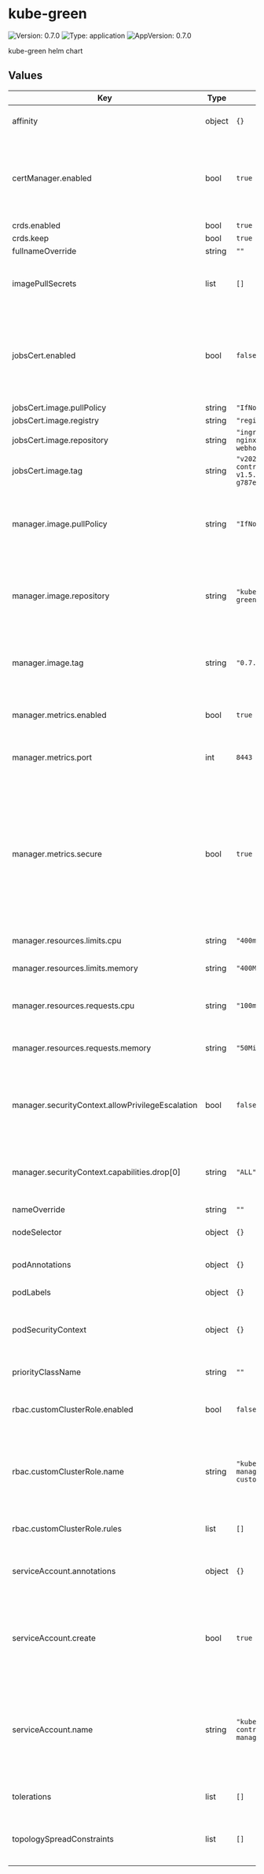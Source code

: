 # kube-green

![Version: 0.7.0](https://img.shields.io/badge/Version-0.7.0-informational?style=flat-square) ![Type: application](https://img.shields.io/badge/Type-application-informational?style=flat-square) ![AppVersion: 0.7.0](https://img.shields.io/badge/AppVersion-0.7.0-informational?style=flat-square)

kube-green helm chart

## Values

| Key | Type | Default | Description |
|-----|------|---------|-------------|
| affinity | object | `{}` | Affinity rules for pod assignment. |
| certManager.enabled | bool | `true` | If cert-manager is enabled, the configurations will use it to manage the needed certificates. |
| crds.enabled | bool | `true` |  |
| crds.keep | bool | `true` |  |
| fullnameOverride | string | `""` |  |
| imagePullSecrets | list | `[]` | List of secrets used to access private image repositories. |
| jobsCert.enabled | bool | `false` | If enabled, the certificates will be managed by a custom Job, without the integration with the cert-manager. |
| jobsCert.image.pullPolicy | string | `"IfNotPresent"` |  |
| jobsCert.image.registry | string | `"registry.k8s.io"` |  |
| jobsCert.image.repository | string | `"ingress-nginx/kube-webhook-certgen"` |  |
| jobsCert.image.tag | string | `"v20221220-controller-v1.5.1-58-g787ea74b6"` |  |
| manager.image.pullPolicy | string | `"IfNotPresent"` | Defines the image pull policy. Avoids pulling the image if it's already present. |
| manager.image.repository | string | `"kubegreen/kube-green"` | The Docker image repository for the kube-green manager application. |
| manager.image.tag | string | `"0.7.0"` | The specific image tag of the kube-green manager to use. |
| manager.metrics.enabled | bool | `true` | If enabled, the manager will expose metrics. |
| manager.metrics.port | int | `8443` | The address to bind the metrics server. |
| manager.metrics.secure | bool | `true` | If true, the metrics server will use a secure connection via HTTPS. Set it to false to use HTTP instead. The certificate will be created in a secret called "metrics-server-cert". |
| manager.resources.limits.cpu | string | `"400m"` | Maximum CPU allowed. |
| manager.resources.limits.memory | string | `"400Mi"` | Maximum memory allowed. |
| manager.resources.requests.cpu | string | `"100m"` | Requested CPU to guarantee for the pod. |
| manager.resources.requests.memory | string | `"50Mi"` | Requested memory to guarantee for the pod. |
| manager.securityContext.allowPrivilegeEscalation | bool | `false` | Prevents the pod from gaining additional privileges. Set to false for security. |
| manager.securityContext.capabilities.drop[0] | string | `"ALL"` | Drops all Linux capabilities for the pod, enhancing security. |
| nameOverride | string | `""` |  |
| nodeSelector | object | `{}` | Node labels for pod assignment. |
| podAnnotations | object | `{}` | Annotations to add to each pod. |
| podLabels | object | `{}` | Labels to add to each pod. |
| podSecurityContext | object | `{}` | Security settings that apply to all containers in the pod. |
| priorityClassName | string | `""` | Priority class name for the pods. |
| rbac.customClusterRole.enabled | bool | `false` | If true, the custom ClusterRole is enabled. |
| rbac.customClusterRole.name | string | `"kube-green-manager-role-custom-aggregate"` | The name of the custom ClusterRole to aggregate with the default role managed by the chart. |
| rbac.customClusterRole.rules | list | `[]` | Rules to add to the custom ClusterRole. |
| serviceAccount.annotations | object | `{}` | Annotations to add to the service account if created. |
| serviceAccount.create | bool | `true` | Specifies whether a service account should be created for the application. |
| serviceAccount.name | string | `"kube-green-controller-manager"` | The name of the service account to use. If not set and create is true, a name is generated using the fullname template. |
| tolerations | list | `[]` | Tolerations for pod scheduling. |
| topologySpreadConstraints | list | `[]` | Topology spread constraints for pod placement. |

